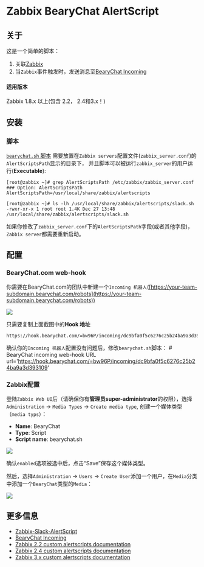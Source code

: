Zabbix BearyChat AlertScript
========================

关于
----

这是一个简单的脚本：
1. 关联[Zabbix](http://www.zabbix.com/)
2. 当`Zabbix`事件触发时，发送消息至[BearyChat Incoming](https://bearychat.com/integrations/incoming)

#### 适用版本
Zabbix 1.8.x 以上(包含 2.2， 2.4和3.x！)

安装
------------

### 脚本

[`bearychat.sh` 脚本](https://github.com/bearyinnovative/zabbix-bearychat-alertscript/raw/master/bearychat.sh) 需要放置在`Zabbix servers`配置文件(`zabbix_server.conf`)的`AlertScriptsPath`显示的目录下， 并且脚本可以被运行`zabbix_server`的用户运行(**Executable**):

	[root@zabbix ~]# grep AlertScriptsPath /etc/zabbix/zabbix_server.conf
	### Option: AlertScriptsPath
	AlertScriptsPath=/usr/local/share/zabbix/alertscripts

	[root@zabbix ~]# ls -lh /usr/local/share/zabbix/alertscripts/slack.sh
	-rwxr-xr-x 1 root root 1.4K Dec 27 13:48 /usr/local/share/zabbix/alertscripts/slack.sh

如果你修改了`zabbix_server.conf`下的`AlertScriptsPath`字段(或者其他字段)， `Zabbix server`都需要重新启动。

配置
-------------

### BearyChat.com web-hook

你需要在BearyChat.com的团队中新建一个`Incoming 机器人`([https://your-team-subdomain.bearychat.com/robots](https://your-team-subdomain.bearychat.com/robots))

![](https://raw.githubusercontent.com/bearyinnovative/zabbix-bearychat-alertscript/master/imgs/hook.png)

只需要复制上面截图中的**Hook 地址**

    https://hook.bearychat.com/=bw96P/incoming/dc9bfa0f5c6276c25b24ba9a3d393109
	
确认你的`Incoming 机器人`配置没有问题后，修改`bearychat.sh`脚本：
	# BearyChat incoming web-hook URL
	url='https://hook.bearychat.com/=bw96P/incoming/dc9bfa0f5c6276c25b24ba9a3d393109'

### Zabbix配置

登陆`Zabbix Web UI`后（请确保你有**管理员super-administrator**的权限），选择`Administration` -> `Media Types` -> `Create media type`, 创建一个媒体类型（`media typs`）：

* **Name**: BearyChat
* **Type**: Script
* **Script name**: bearychat.sh

![](https://raw.githubusercontent.com/bearyinnovative/zabbix-bearychat-alertscript/master/imgs/media.png)

确认`enabled`选项被选中后，点击“Save”保存这个媒体类型。

然后，选择`Administration` -> `Users` -> `Create User`添加一个用户，在`Media`分类中添加一个`BearyChat`类型的`Media`：

![](https://raw.githubusercontent.com/bearyinnovative/zabbix-bearychat-alertscript/master/imgs/add-user.png)

更多信息
----------------
* [Zabbix-Slack-AlertScript](https://github.com/ericoc/zabbix-slack-alertscript)
* [BearyChat Incoming](https://bearychat.com/integrations/incoming)
* [Zabbix 2.2 custom alertscripts documentation](https://www.zabbix.com/documentation/2.2/manual/config/notifications/media/script)
* [Zabbix 2.4 custom alertscripts documentation](https://www.zabbix.com/documentation/2.4/manual/config/notifications/media/script)
* [Zabbix 3.x custom alertscripts documentation](https://www.zabbix.com/documentation/3.0/manual/config/notifications/media/script)
